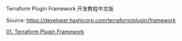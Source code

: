 Terraform Plugin Framework 开发教程中文版

Source: https://developer.hashicorp.com/terraform/plugin/framework

[01. Terraform Plugin Framework](Core/01_Terraform_Plugin_Framework.md)